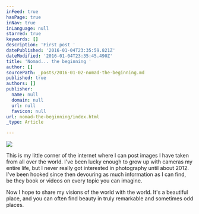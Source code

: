 ```yaml
---
inFeed: true
hasPage: true
inNav: true
inLanguage: null
starred: true
keywords: []
description: 'First post '
datePublished: '2016-01-04T23:35:59.821Z'
dateModified: '2016-01-04T23:35:45.490Z'
title: 'Nomad... the beginning '
author: []
sourcePath: _posts/2016-01-02-nomad-the-beginning.md
published: true
authors: []
publisher:
  name: null
  domain: null
  url: null
  favicon: null
url: nomad-the-beginning/index.html
_type: Article

---
```

![](https://the-grid-user-content.s3-us-west-2.amazonaws.com/3740338f-16d8-4794-9fb9-ea9a43028607.jpg)

This is my little corner of the internet where I can post images I have taken from all over the world. I've been lucky enough to grow up with cameras my entire life, but I never really got interested in photography until about 2012\. I've been hooked since then devouring as much information as I can find, be they book or videos on every topic you can imagine.

Now I hope to share my visions of the world with the world. It's a beautiful place, and you can often find beauty in truly remarkable and sometimes odd places.